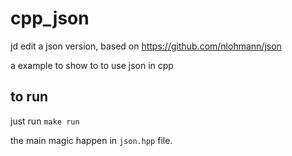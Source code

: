 # cpp_json
jd edit a json version, based on https://github.com/nlohmann/json

a example to show to to use json in cpp

## to run 

just run `make run`

the main magic happen in `json.hpp` file.


